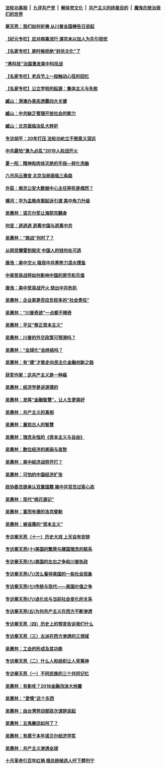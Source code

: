 

####  [法轮功真相](../../../../basic/blob/master/README.md?t=06281102) &nbsp;|&nbsp; [九评共产党](../../../../9ping.md/blob/master/README.md?t=06281102) &nbsp;|&nbsp; [解体党文化](../../../../jtdwh.md/blob/master/README.md?t=06281102)  &nbsp;|&nbsp; [共产主义的终极目的](../../../../gczydzjmd.md/blob/master/README.md?t=06281102) &nbsp;|&nbsp; [魔鬼在统治我们的世界](../../../../mgztzwmdsj.md/blob/master/README.md?t=06281102) 

#### [章天亮：我们如何祈祷 从川普全国祷告日说起](../pages/nsc423/n11944627.md?t=06281102) 

#### [【纪元专栏】应对病毒流行 渥京未以加人为先引担忧](../pages/nsc423/n11875714.md?t=06281102) 

#### [【名家专栏】是时候拒绝“封杀文化”了](../pages/nsc423/n11814093.md?t=06281102) 

#### [“黑科技”治国激发美中科技战](../pages/nsc423/n11638056.md?t=06281102) 

#### [【名家专栏】老兵节上一段触动心弦的回忆](../pages/nsc423/n11646016.md?t=06281102) 

#### [【名家专栏】公立学校的起源：集体主义与失败](../pages/nsc423/n11601833.md?t=06281102) 

#### [臧山：港澳办表态透露四大关键](../pages/nsc423/n11421628.md?t=06281102) 

#### [臧山：中共缺乏管理开放社会的能力](../pages/nsc423/n11407457.md?t=06281102) 

#### [臧山：北京面临治乱大转折](../pages/nsc423/n11406895.md?t=06281102) 

#### [专访胡平：20年打压 法轮功屹立不倒意义深远](../pages/nsc423/n11398800.md?t=06281102) 

#### [中共最怕“逢九必乱”2019人权战开火](../pages/nsc423/n11385248.md?t=06281102) 

#### [夏一阳：精神和肉体灭绝的手段—转化洗脑](../pages/nsc423/n11368250.md?t=06281102) 

#### [六月风云激变 北京当局面临三条路](../pages/nsc423/n11313668.md?t=06281102) 

#### [许茹：南京公安大数据中心主任猝死是偶然？](../pages/nsc423/n11064744.md?t=06281102) 

#### [横河：华为孟晚舟案起诉引渡 美中角力升级](../pages/nsc423/n11027230.md?t=06281102) 

#### [吴惠林：诺贝尔奖让海耶克翻身](../pages/nsc423/n10890049.md?t=06281102) 

#### [何坚：逃逃逃 逃离中国与逃离中共](../pages/nsc423/n10592891.md?t=06281102) 

#### [吴惠林：“商战”何时了？](../pages/nsc423/n10573558.md?t=06281102) 

#### [从网贷爆雷到股灾 中国人的钱何处可逃](../pages/nsc423/n10572800.md?t=06281102) 

#### [唐浩：美中交火 隐现中共黑势力混水摸鱼](../pages/nsc423/n10544040.md?t=06281102) 

#### [中美贸易战将如何影响中国的房市和币值](../pages/nsc423/n10543697.md?t=06281102) 

#### [唐浩：美中贸易战开火 烧出中共危机](../pages/nsc423/n10540126.md?t=06281102) 

#### [吴惠林：企业家是否应负较多的“社会责任”](../pages/nsc423/n10535022.md?t=06281102) 

#### [吴惠林：“川普奇迹”一点都不稀奇](../pages/nsc423/n10512808.md?t=06281102) 

#### [吴惠林：平议“修正资本主义”](../pages/nsc423/n10495724.md?t=06281102) 

#### [吴惠林：川普的外交政策可预测吗？](../pages/nsc423/n10462387.md?t=06281102) 

#### [吴惠林：“全球化”会终结吗？](../pages/nsc423/n10452838.md?t=06281102) 

#### [吴惠林：有“德”才能走向民主化金融创新之路](../pages/nsc423/n10432292.md?t=06281102) 

#### [获奖作家：这共产主义是一种癌](../pages/nsc423/n10431541.md?t=06281102) 

#### [吴惠林：经济学是讲道德的](../pages/nsc423/n10398014.md?t=06281102) 

#### [吴惠林：发挥“金融智慧”，让人生更美好](../pages/nsc423/n10375019.md?t=06281102) 

#### [吴惠林：共产主义的真相](../pages/nsc423/n10351394.md?t=06281102) 

#### [吴惠林：重拾古人的智慧](../pages/nsc423/n10337691.md?t=06281102) 

#### [吴惠林：理念永恒的《资本主义与自由》](../pages/nsc423/n10316274.md?t=06281102) 

#### [吴惠林：数位经济的美丽与哀愁](../pages/nsc423/n10292946.md?t=06281102) 

#### [吴惠林：美中经济战将开打？](../pages/nsc423/n10258825.md?t=06281102) 

#### [吴惠林：可怕的中国经济扩张](../pages/nsc423/n10219147.md?t=06281102) 

#### [政协委员提承认双重国籍 揭中共官员过客心态](../pages/nsc423/n10208809.md?t=06281102) 

#### [吴惠林：现代“桃花源记”](../pages/nsc423/n10185234.md?t=06281102) 

#### [吴惠林：富而有德的洛克斐勒](../pages/nsc423/n10142264.md?t=06281102) 

#### [吴惠林：被诬蔑的“资本主义”](../pages/nsc423/n10124816.md?t=06281102) 

#### [专访章天亮（十一）历史大戏 上天自有安排](../pages/nsc423/n10094905.md?t=06281102) 

#### [专访章天亮(十)美国的繁荣与建国理念的联系](../pages/nsc423/n10094899.md?t=06281102) 

#### [专访章天亮(九)美国的左右之争和川普执政](../pages/nsc423/n10094889.md?t=06281102) 

#### [专访章天亮(八)怎么看待美国的一些社会现象](../pages/nsc423/n10094857.md?t=06281102) 

#### [专访章天亮(七)传统与现代——美国价值之争](../pages/nsc423/n10093140.md?t=06281102) 

#### [专访章天亮(六)进化论与当前社会变化的关系](../pages/nsc423/n10092036.md?t=06281102) 

#### [专访章天亮(五)为何共产主义在西方不断渗透](../pages/nsc423/n10083620.md?t=06281102) 

#### [专访章天亮（四）历史上的预言告诉我们什么](../pages/nsc423/n10083606.md?t=06281102) 

#### [专访章天亮（三）左派在西方渗透的三领域](../pages/nsc423/n10081115.md?t=06281102) 

#### [吴惠林：工会的形成及其功能](../pages/nsc423/n10080633.md?t=06281102) 

#### [专访章天亮（二）什么人和组织让人背离神](../pages/nsc423/n10076637.md?t=06281102) 

#### [专访章天亮（一）不同民族的三个共同记忆](../pages/nsc423/n10074188.md?t=06281102) 

#### [吴惠林：有影呒？2018金融泡沫大地震](../pages/nsc423/n10040534.md?t=06281102) 

#### [吴惠林：“爱情”这个东西](../pages/nsc423/n10019423.md?t=06281102) 

#### [吴惠林：由台湾劳动部政次请辞说起](../pages/nsc423/n9979679.md?t=06281102) 

#### [吴惠林：五鬼搬运如何了？](../pages/nsc423/n9925338.md?t=06281102) 

#### [吴惠林：有感于本年诺贝尔经济学奖](../pages/nsc423/n9871883.md?t=06281102) 

#### [吴惠林：共产主义渗透全球](../pages/nsc423/n9812748.md?t=06281102) 

#### [十月革命引百年红祸 俄总统候选人吁下葬列宁](../pages/nsc423/n9810182.md?t=06281102) 

